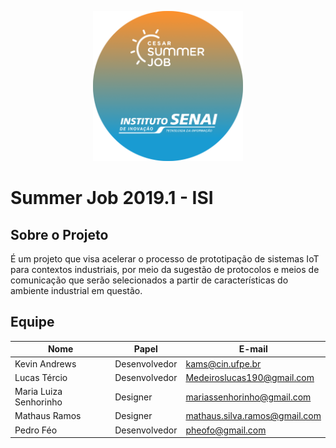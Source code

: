 <p align="center"><a href="https://github.com/summer-job-2019-1-isi"><img width="240"src="https://raw.githubusercontent.com/summer-job-2019-1-isi/Application/master/Imagens/CESAR-ISI-round.png"></a></p>

# Summer Job 2019.1 - ISI 

## Sobre o Projeto

É um projeto que visa acelerar o processo de prototipação de sistemas IoT para contextos industriais, por meio da sugestão de protocolos e meios de comunicação que serão selecionados a partir de características do ambiente industrial em questão.

## Equipe

| Nome              | Papel           | E-mail                          |
|-------------------|-----------------|---------------------------------|
| Kevin Andrews     | Desenvolvedor   | kams@cin.ufpe.br |
| Lucas Tércio      | Desenvolvedor   | Medeiroslucas190@gmail.com |
| Maria Luiza Senhorinho   | Designer | mariassenhorinho@gmail.com |
| Mathaus Ramos     | Designer        | mathaus.silva.ramos@gmail.com |
| Pedro Féo         | Desenvolvedor   | pheofo@gmail.com  |
